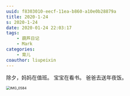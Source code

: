 ```yaml
---
uuid: f8303010-eecf-11ea-b860-a10e0b28879a
title: 2020-1-24
s: 2020-1-24
date: 2020-01-24 22:03:17
tags:
	- 葫芦日记
	- Mark
categories:
	- 育儿
coauthor: liupeixin
---
```


除夕，妈妈在值班。 宝宝在看书。 爸爸去送年夜饭。



<img src="http://beiming-public.liupei.xin/typora-images/2020-1-24/IMG_0584.JPG" alt="IMG_0584" style="zoom:67%;" />
